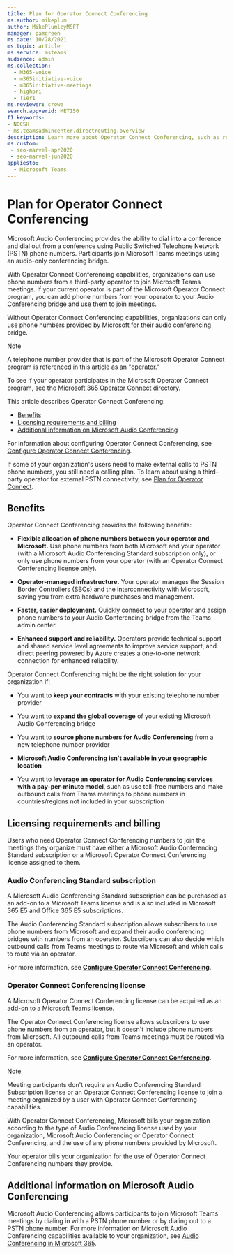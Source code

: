 ```yaml
---
title: Plan for Operator Connect Conferencing
ms.author: mikeplum
author: MikePlumleyMSFT
manager: pamgreen
ms.date: 10/28/2021
ms.topic: article
ms.service: msteams
audience: admin
ms.collection: 
  - M365-voice
  - m365initiative-voice
  - m365initiative-meetings
  - highpri
  - Tier1
ms.reviewer: crowe
search.appverid: MET150
f1.keywords:
- NOCSH
- ms.teamsadmincenter.directrouting.overview
description: Learn more about Operator Connect Conferencing, such as requirements and planning for deployment.
ms.custom: 
 - seo-marvel-apr2020
 - seo-marvel-jun2020
appliesto: 
  - Microsoft Teams
---
```


# Plan for Operator Connect Conferencing

Microsoft Audio Conferencing provides the ability to dial into a conference and dial out from a conference using Public Switched Telephone Network (PSTN) phone numbers.  Participants join Microsoft Teams meetings using an audio-only conferencing bridge.

With Operator Connect Conferencing capabilities, organizations can use phone numbers from a third-party operator to join Microsoft Teams meetings. If your current operator is part of the Microsoft Operator Connect program, you can add phone numbers from your operator to your Audio Conferencing bridge and use them to join meetings.

Without Operator Connect Conferencing capabilities, organizations can only use phone numbers provided by Microsoft for their audio conferencing bridge.

>[!NOTE]
>A telephone number provider that is part of the Microsoft Operator Connect program is referenced in this article as an "operator."
>
>To see if your operator participates in the Microsoft Operator Connect program, see the [Microsoft 365 Operator Connect directory](https://cloudpartners.transform.microsoft.com/practices/microsoft-365-for-operators/directory).

This article describes Operator Connect Conferencing:

- [Benefits](#benefits)
- [Licensing requirements and billing](#licensing-requirements-and-billing)
- [Additional information on Microsoft Audio Conferencing](#additional-information-on-microsoft-audio-conferencing)

For information about configuring Operator Connect Conferencing, see [Configure Operator Connect Conferencing](operator-connect-conferencing-configure.md).

If some of your organization's users need to make external calls to PSTN phone numbers, you still need a calling plan. To learn about using a third-party operator for external PSTN connectivity, see [Plan for Operator Connect](operator-connect-plan.md).

## Benefits

Operator Connect Conferencing provides the following benefits:

- **Flexible allocation of phone numbers between your operator and Microsoft.** Use phone numbers from both Microsoft and your operator (with a Microsoft Audio Conferencing Standard subscription only), or only use phone numbers from your operator (with an Operator Connect Conferencing license only).

- **Operator-managed infrastructure.** Your operator manages the Session Border Controllers (SBCs) and the interconnectivity with Microsoft, saving you from extra hardware purchases and management.

- **Faster, easier deployment.** Quickly connect to your operator and assign phone numbers to your Audio Conferencing bridge from the Teams admin center.

- **Enhanced support and reliability.** Operators provide technical support and shared service level agreements to improve service support, and direct peering powered by Azure creates a one-to-one network connection for enhanced reliability.

Operator Connect Conferencing might be the right solution for your organization if:

- You want to **keep your contracts** with your existing telephone number provider

- You want to **expand the global coverage** of your existing Microsoft Audio Conferencing bridge

- You want to **source phone numbers for Audio Conferencing** from a new telephone number provider

- **Microsoft Audio Conferencing isn't available in your geographic location**

- You want to **leverage an operator for Audio Conferencing services with a pay-per-minute model**, such as use toll-free numbers and make outbound calls from Teams meetings to phone numbers in countries/regions not included in your subscription

## Licensing requirements and billing

Users who need Operator Connect Conferencing numbers to join the meetings they organize must have either a Microsoft Audio Conferencing Standard subscription or a Microsoft Operator Connect Conferencing license assigned to them.

### Audio Conferencing Standard subscription

A Microsoft Audio Conferencing Standard subscription can be purchased as an add-on to a Microsoft Teams license and is also included in Microsoft 365 E5 and Office 365 E5 subscriptions.

The Audio Conferencing Standard subscription allows subscribers to use phone numbers from Microsoft and expand their audio conferencing bridges with numbers from an operator. Subscribers can also decide which outbound calls from Teams meetings to route via Microsoft and which calls to route via an operator.

For more information, see [**Configure Operator Connect Conferencing**](operator-connect-conferencing-configure.md).

### Operator Connect Conferencing license

A Microsoft Operator Connect Conferencing license can be acquired as an add-on to a Microsoft Teams license.

The Operator Connect Conferencing license allows subscribers to use phone numbers from an operator, but it doesn't include phone numbers from Microsoft. All outbound calls from Teams meetings must be routed via an operator.

For more information, see [**Configure Operator Connect Conferencing**](operator-connect-conferencing-configure.md).

>[!Note]
>Meeting participants don't require an Audio Conferencing Standard Subscription license or an Operator Connect Conferencing license to join a meeting organized by a user with Operator Connect Conferencing capabilities.

With Operator Connect Conferencing, Microsoft bills your organization according to the type of Audio Conferencing license used by your organization, Microsoft Audio Conferencing or Operator Connect Conferencing, and the use of any phone numbers provided by Microsoft.

Your operator bills your organization for the use of Operator Connect Conferencing numbers they provide.

## Additional information on Microsoft Audio Conferencing

Microsoft Audio Conferencing allows participants to join Microsoft Teams meetings by dialing in with a PSTN phone number or by dialing out to a PSTN phone number. For more information on Microsoft Audio Conferencing capabilities available to your organization, see [Audio Conferencing in Microsoft 365](audio-conferencing-in-office-365.md).
